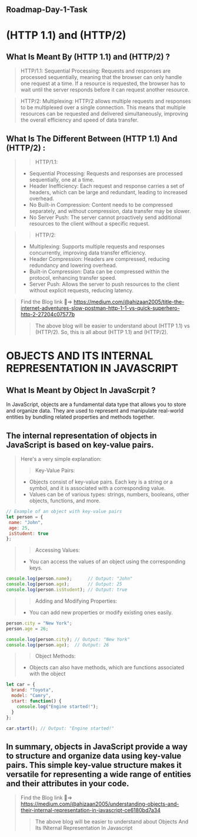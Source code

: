 ## Roadmap-Day-1-Task

# (HTTP 1.1) and (HTTP/2)


## What Is Meant By (HTTP 1.1) and (HTTP/2) ?


> HTTP/1.1:
Sequential Processing: Requests and responses are processed sequentially, meaning that the browser can only handle one request at a time. If a resource is requested, the browser has to wait until the server responds before it can request another resource.

> HTTP/2:
Multiplexing: HTTP/2 allows multiple requests and responses to be multiplexed over a single connection. This means that multiple resources can be requested and delivered simultaneously, improving the overall efficiency and speed of data transfer.



## What Is The Different Between (HTTP 1.1) And (HTTP/2) :

>> HTTP/1.1:
>- Sequential Processing: Requests and responses are processed sequentially, one at a time.
>- Header Inefficiency: Each request and response carries a set of headers, which can be large and redundant, leading to increased overhead.
>- No Built-in Compression: Content needs to be compressed separately, and without compression, data transfer may be slower.
>- No Server Push: The server cannot proactively send additional resources to the client without a specific request.


>> HTTP/2:
>- Multiplexing: Supports multiple requests and responses concurrently, improving data transfer efficiency.
>- Header Compression: Headers are compressed, reducing redundancy and lowering overhead.
>- Built-in Compression: Data can be compressed within the protocol, enhancing transfer speed.
>- Server Push: Allows the server to push resources to the client without explicit requests, reducing latency.



>Find the Blog link :link:=> https://medium.com/@ahizaan2005/title-the-internet-adventures-slow-postman-http-1-1-vs-quick-superhero-http-2-27204c07577b 
>>The above blog will be easier to understand about (HTTP 1.1) vs (HTTP/2). So, this is all about (HTTP 1.1) and (HTTP/2).

# OBJECTS AND ITS INTERNAL REPRESENTATION IN JAVASCRIPT

## What Is Meant by Object In JavaScrpit ?
 In JavaScript, objects are a fundamental data type that allows you to store and organize data. They are used to represent and manipulate real-world entities by bundling related properties and methods together.

## The internal representation of objects in JavaScript is based on key-value pairs.
> Here's a very simple explanation:
>> Key-Value Pairs:
 >- Objects consist of key-value pairs. Each key is a string or a symbol, and it is associated with a corresponding value.
 >- Values can be of various types: strings, numbers, booleans, other objects, functions, and more.
 ```javascript
// Example of an object with key-value pairs
let person = {
  name: "John",
  age: 25,
  isStudent: true
};
```
>> Accessing Values:
>- You can access the values of an object using the corresponding keys.
 ```javascript
 console.log(person.name);      // Output: "John"
console.log(person.age);       // Output: 25
console.log(person.isStudent); // Output: true
```
>> Adding and Modifying Properties:
>- You can add new properties or modify existing ones easily.
```javascript
person.city = "New York";
person.age = 26;

console.log(person.city); // Output: "New York"
console.log(person.age);  // Output: 26
```
>> Object Methods:
>- Objects can also have methods, which are functions associated with the object
```javascript
let car = {
  brand: "Toyota",
  model: "Camry",
  start: function() {
    console.log("Engine started!");
  }
};

car.start(); // Output: "Engine started!"
```
## In summary, objects in JavaScript provide a way to structure and organize data using key-value pairs. This simple key-value structure makes it versatile for representing a wide range of entities and their attributes in your code.

>Find the Blog link :link:=> https://medium.com/@ahizaan2005/understanding-objects-and-their-internal-representation-in-javascript-ce6180bd7a34
>>The above blog will be easier to understand about Objects And Its INternal Representation In Javascript  














